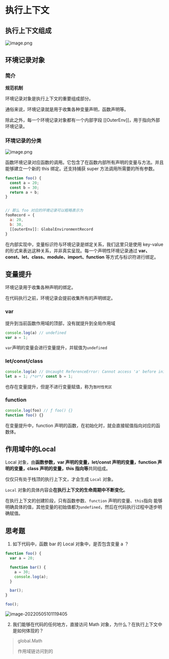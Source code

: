 # 执行上下文

## 执行上下文组成

![image.png](https://images.xiaozhuanlan.com/photo/2020/b1d113f66f7ee892315f4b8928236211.png)

## 环境记录对象

### 简介

**规范机制**

环境记录对象是执行上下文的重要组成部分。

通俗来说，环境记录就是用于收集各种变量声明，函数声明等。

除此之外，每一个环境记录对象都有一个内部字段 [[OuterEnv]]，用于指向外部环境记录。

### 环境记录的分类

![image.png](https://images.xiaozhuanlan.com/photo/2020/d7d5904374fde9f42d6a2277e5113451.png)

函数环境记录对应函数的调用。它包含了在函数内部所有声明的变量与方法。并且能够建立一个新的 this 绑定。还支持捕获 super 方法调用所需要的所有参数。

```js
function foo() {
  const a = 20;
  const b = 30;
  return a + b;
}


// 那么 foo 对应的环境记录可以粗略表示为
fooRecord = {
  a: 20,
  b: 30,
  [[outerEnv]]: GlobalEnvironmentRecord
}
```

在内部实现中，变量标识符与环境记录是绑定关系，我们这里只是使用 key-value 的形式来表达这种关系，并非真实呈现。每一个声明性环境记录通过 **var、const、let、class、module、import、function** 等方式与标识符进行绑定。

## 变量提升

环境记录用于收集各种声明的绑定。

在代码执行之前，环境记录会提前收集所有的声明绑定。

### var

提升到当前函数作用域的顶部，没有就提升到全局作用域

```js
console.log(a) // undefined
var a = 1;
```

`var`声明的变量会进行变量提升，并赋值为`undefined`

### let/const/class

```js
console.log(a) // Uncaught ReferenceError: Cannot access 'a' before initialization
let a = 1; /*or*/ const b = 1;
```

也存在变量提升，但是不进行变量赋值，称为`暂时性死区`

### function

```js
console.log(foo) // ƒ foo() {}
function foo() {}
```

在变量提升中，function 声明的函数，在初始化时，就会直接赋值指向对应的函数体。

## 作用域中的Local

Local 对象，由**函数参数，var 声明的变量，let/const 声明的变量，function 声明的变量，class 声明的变量，this 指向等**共同组成。

仅仅只有处于栈顶的执行上下文，才会生成 `Local` 对象。

`Local` 对象的具体内容会**在执行上下文的生命周期中不断变化**。

在执行上下文的创建阶段，只有函数参数、`function` 声明的变量、`this`指向 能够明确具体的值，其他变量的初始值都为`undefined`，然后在代码执行过程中逐步明确赋值。

## 思考题

1. 如下代码中，函数 bar 的 Local 对象中，是否包含变量 a ？

```javascript
function foo() {
  var a = 20;

  function bar() {
    a = 30;
    console.log(a);
  }

  bar();
}

foo();
```

![image-20220505101119405](C:/Users/lenovo/AppData/Roaming/Typora/typora-user-images/image-20220505101119405.png)

2. 我们能够在代码的任何地方，直接访问 Math 对象，为什么？在执行上下文中是如何体现的？

> global.Math
> 
> 作用域链访问到的
